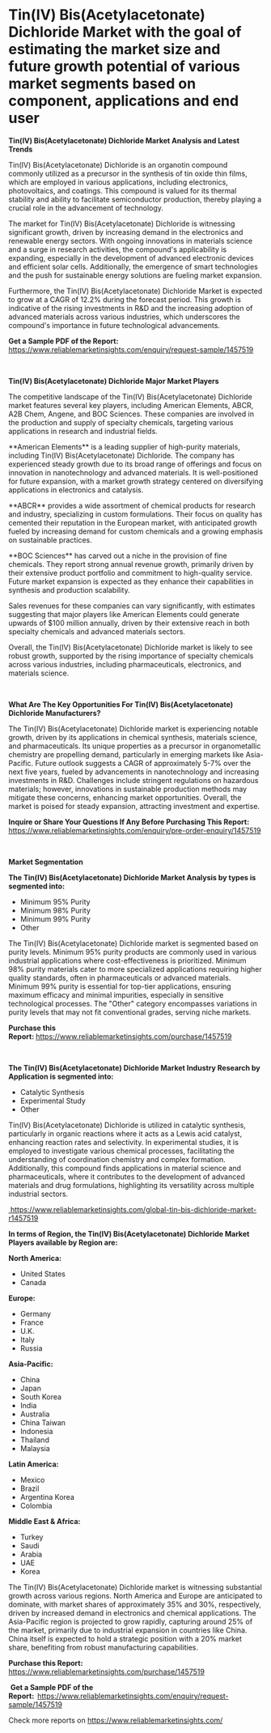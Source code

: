 <p><h1>Tin(IV) Bis(Acetylacetonate) Dichloride Market with the goal of estimating the market size and future growth potential of various market segments based on component, applications and end user</h1></p><p><strong>Tin(IV) Bis(Acetylacetonate) Dichloride Market Analysis and Latest Trends</strong></p>
<p><p>Tin(IV) Bis(Acetylacetonate) Dichloride is an organotin compound commonly utilized as a precursor in the synthesis of tin oxide thin films, which are employed in various applications, including electronics, photovoltaics, and coatings. This compound is valued for its thermal stability and ability to facilitate semiconductor production, thereby playing a crucial role in the advancement of technology.</p><p>The market for Tin(IV) Bis(Acetylacetonate) Dichloride is witnessing significant growth, driven by increasing demand in the electronics and renewable energy sectors. With ongoing innovations in materials science and a surge in research activities, the compound's applicability is expanding, especially in the development of advanced electronic devices and efficient solar cells. Additionally, the emergence of smart technologies and the push for sustainable energy solutions are fueling market expansion.</p><p>Furthermore, the Tin(IV) Bis(Acetylacetonate) Dichloride Market is expected to grow at a CAGR of 12.2% during the forecast period. This growth is indicative of the rising investments in R&D and the increasing adoption of advanced materials across various industries, which underscores the compound's importance in future technological advancements.</p></p>
<p><strong>Get a Sample PDF of the Report:&nbsp;</strong> <a href="https://www.reliablemarketinsights.com/enquiry/request-sample/1457519?utm_campaign=3560&utm_medium=2&utm_source=Github&utm_content=ia&utm_term=04042025&utm_id=tiniv-bisacetylacetonate-dichloride">https://www.reliablemarketinsights.com/enquiry/request-sample/1457519</a></p>
<p>&nbsp;</p>
<p><strong>Tin(IV) Bis(Acetylacetonate) Dichloride Major Market Players</strong></p>
<p><p>The competitive landscape of the Tin(IV) Bis(Acetylacetonate) Dichloride market features several key players, including American Elements, ABCR, A2B Chem, Angene, and BOC Sciences. These companies are involved in the production and supply of specialty chemicals, targeting various applications in research and industrial fields.</p><p>**American Elements** is a leading supplier of high-purity materials, including Tin(IV) Bis(Acetylacetonate) Dichloride. The company has experienced steady growth due to its broad range of offerings and focus on innovation in nanotechnology and advanced materials. It is well-positioned for future expansion, with a market growth strategy centered on diversifying applications in electronics and catalysis.</p><p>**ABCR** provides a wide assortment of chemical products for research and industry, specializing in custom formulations. Their focus on quality has cemented their reputation in the European market, with anticipated growth fueled by increasing demand for custom chemicals and a growing emphasis on sustainable practices.</p><p>**BOC Sciences** has carved out a niche in the provision of fine chemicals. They report strong annual revenue growth, primarily driven by their extensive product portfolio and commitment to high-quality service. Future market expansion is expected as they enhance their capabilities in synthesis and production scalability.</p><p>Sales revenues for these companies can vary significantly, with estimates suggesting that major players like American Elements could generate upwards of $100 million annually, driven by their extensive reach in both specialty chemicals and advanced materials sectors.</p><p>Overall, the Tin(IV) Bis(Acetylacetonate) Dichloride market is likely to see robust growth, supported by the rising importance of specialty chemicals across various industries, including pharmaceuticals, electronics, and materials science.</p></p>
<p>&nbsp;</p>
<p><strong>What Are The Key Opportunities For Tin(IV) Bis(Acetylacetonate) Dichloride Manufacturers?</strong></p>
<p><p>The Tin(IV) Bis(Acetylacetonate) Dichloride market is experiencing notable growth, driven by its applications in chemical synthesis, materials science, and pharmaceuticals. Its unique properties as a precursor in organometallic chemistry are propelling demand, particularly in emerging markets like Asia-Pacific. Future outlook suggests a CAGR of approximately 5-7% over the next five years, fueled by advancements in nanotechnology and increasing investments in R&D. Challenges include stringent regulations on hazardous materials; however, innovations in sustainable production methods may mitigate these concerns, enhancing market opportunities. Overall, the market is poised for steady expansion, attracting investment and expertise.</p></p>
<p><strong>Inquire or Share Your Questions If Any Before Purchasing This Report:</strong> <a href="https://www.reliablemarketinsights.com/enquiry/pre-order-enquiry/1457519?utm_campaign=3560&utm_medium=2&utm_source=Github&utm_content=ia&utm_term=04042025&utm_id=tiniv-bisacetylacetonate-dichloride">https://www.reliablemarketinsights.com/enquiry/pre-order-enquiry/1457519</a></p>
<p>&nbsp;</p>
<p><strong>Market Segmentation</strong></p>
<p><strong>The Tin(IV) Bis(Acetylacetonate) Dichloride Market Analysis by types is segmented into:</strong></p>
<p><ul><li>Minimum 95% Purity</li><li>Minimum 98% Purity</li><li>Minimum 99% Purity</li><li>Other</li></ul></p>
<p><p>The Tin(IV) Bis(Acetylacetonate) Dichloride market is segmented based on purity levels. Minimum 95% purity products are commonly used in various industrial applications where cost-effectiveness is prioritized. Minimum 98% purity materials cater to more specialized applications requiring higher quality standards, often in pharmaceuticals or advanced materials. Minimum 99% purity is essential for top-tier applications, ensuring maximum efficacy and minimal impurities, especially in sensitive technological processes. The "Other" category encompasses variations in purity levels that may not fit conventional grades, serving niche markets.</p></p>
<p><strong>Purchase this Report:&nbsp;</strong><a href="https://www.reliablemarketinsights.com/purchase/1457519?utm_campaign=3560&utm_medium=2&utm_source=Github&utm_content=ia&utm_term=04042025&utm_id=tiniv-bisacetylacetonate-dichloride">https://www.reliablemarketinsights.com/purchase/1457519</a></p>
<p>&nbsp;</p>
<p><strong>The Tin(IV) Bis(Acetylacetonate) Dichloride Market Industry Research by Application is segmented into:</strong></p>
<p><ul><li>Catalytic Synthesis</li><li>Experimental Study</li><li>Other</li></ul></p>
<p><p>Tin(IV) Bis(Acetylacetonate) Dichloride is utilized in catalytic synthesis, particularly in organic reactions where it acts as a Lewis acid catalyst, enhancing reaction rates and selectivity. In experimental studies, it is employed to investigate various chemical processes, facilitating the understanding of coordination chemistry and complex formation. Additionally, this compound finds applications in material science and pharmaceuticals, where it contributes to the development of advanced materials and drug formulations, highlighting its versatility across multiple industrial sectors.</p></p>
<p><a href="https://www.reliablemarketinsights.com/global-tin-bis-dichloride-market-r1457519?utm_campaign=3560&utm_medium=2&utm_source=Github&utm_content=ia&utm_term=04042025&utm_id=tiniv-bisacetylacetonate-dichloride">&nbsp;https://www.reliablemarketinsights.com/global-tin-bis-dichloride-market-r1457519</a></p>
<p><strong>In terms of Region, the Tin(IV) Bis(Acetylacetonate) Dichloride Market Players available by Region are:</strong></p>
<p>
    <p> <strong> North America: </strong>
        <ul>
            <li>United States</li>
            <li>Canada</li>
        </ul>
        </p> 
    <p> <strong> Europe: </strong>
        <ul>
            <li>Germany</li>
            <li>France</li>
            <li>U.K.</li>
            <li>Italy</li>
            <li>Russia</li>
        </ul>
        </p> 
    <p> <strong> Asia-Pacific: </strong>
        <ul>
            <li>China</li>
            <li>Japan</li>
            <li>South Korea</li>
            <li>India</li>
            <li>Australia</li>
            <li>China Taiwan</li>
            <li>Indonesia</li>
            <li>Thailand</li>
            <li>Malaysia</li>
        </ul>
        </p> 
    <p> <strong> Latin America: </strong>
        <ul>
            <li>Mexico</li>
            <li>Brazil</li>
            <li>Argentina Korea</li>
            <li>Colombia</li>
        </ul>
        </p> 
    <p> <strong> Middle East & Africa: </strong>
        <ul>
            <li>Turkey</li>
            <li>Saudi</li>
            <li>Arabia</li>
            <li>UAE</li>
            <li>Korea</li>
        </ul>
    </p>
    </p>
<p><p>The Tin(IV) Bis(Acetylacetonate) Dichloride market is witnessing substantial growth across various regions. North America and Europe are anticipated to dominate, with market shares of approximately 35% and 30%, respectively, driven by increased demand in electronics and chemical applications. The Asia-Pacific region is projected to grow rapidly, capturing around 25% of the market, primarily due to industrial expansion in countries like China. China itself is expected to hold a strategic position with a 20% market share, benefiting from robust manufacturing capabilities.</p></p>
<p><strong>Purchase this Report: </strong><a href="https://www.reliablemarketinsights.com/purchase/1457519?utm_campaign=3560&utm_medium=2&utm_source=Github&utm_content=ia&utm_term=04042025&utm_id=tiniv-bisacetylacetonate-dichloride">https://www.reliablemarketinsights.com/purchase/1457519</a></p>
<p>&nbsp;<strong>Get a Sample PDF of the Report:&nbsp;&nbsp;</strong><a href="https://www.reliablemarketinsights.com/enquiry/request-sample/1457519?utm_campaign=3560&utm_medium=2&utm_source=Github&utm_content=ia&utm_term=04042025&utm_id=tiniv-bisacetylacetonate-dichloride">https://www.reliablemarketinsights.com/enquiry/request-sample/1457519</a></p>
<p><strong></strong></p>
<p>Check more reports on <a href="https://www.reliablemarketinsights.com/?utm_campaign=3560&utm_medium=2&utm_source=Github&utm_content=ia&utm_term=04042025&utm_id=tiniv-bisacetylacetonate-dichloride">https://www.reliablemarketinsights.com/</a></p>